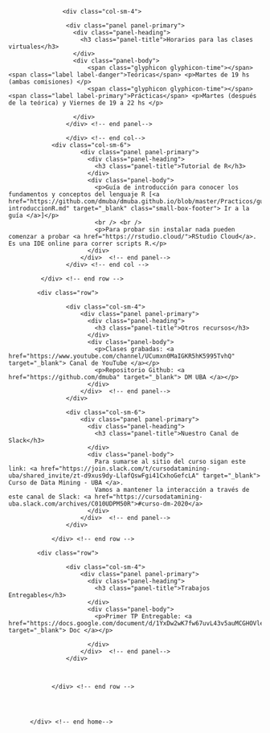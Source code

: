 <!--
            <h5><span class="glyphicon glyphicon-time"></span> <span class="label label-danger">Comisión 1</span> Martes de 19 a 22 hs </h5><h5><span class="glyphicon glyphicon-time"></span> <span class="label label-primary">Comisión 2</span> Viernes de 19 a 22 hs </h5><br>
-->			   <div class="row">
				   <div class="col-sm-4">

					<div class="panel panel-primary">
					  <div class="panel-heading">
						<h3 class="panel-title">Horarios para las clases virtuales</h3>
					  </div>
					  <div class="panel-body">
						  <span class="glyphicon glyphicon-time"></span> <span class="label label-danger">Teóricas</span> <p>Martes de 19 hs (ambas comisiones) </p>
						  <span class="glyphicon glyphicon-time"></span> <span class="label label-primary">Prácticas</span> <p>Martes (después de la teórica) y Viernes de 19 a 22 hs </p>
<!--
						  <span class="glyphicon glyphicon-time"></span> <span class="label label-primary">Consultas</span> <p>Miércoles (Horario a confirmar) </p><br>
-->
					  </div>
					</div> <!-- end panel-->
				
				    </div> <!-- end col-->
				<div class="col-sm-6">
						<div class="panel panel-primary">
						  <div class="panel-heading">
							<h3 class="panel-title">Tutorial de R</h3>
						  </div>
						  <div class="panel-body">
							<p>Guía de introducción para conocer los fundamentos y conceptos del lenguaje R [<a href="https://github.com/dmuba/dmuba.github.io/blob/master/Practicos/guias/guia-introduccionR.md" target="_blank" class="small-box-footer"> Ir a la guía </a>]</p>
							<br /> <br />
							<p>Para probar sin instalar nada pueden comenzar a probar <a href="https://rstudio.cloud/">RStudio Cloud</a>. Es una IDE online para correr scripts R.</p>
						  </div>
						</div>	<!-- end panel-->
					</div> <!-- end col -->

  			 </div> <!-- end row -->

			<div class="row">

					<div class="col-sm-4">					
						<div class="panel panel-primary">
						  <div class="panel-heading">
							<h3 class="panel-title">Otros recursos</h3>
						  </div>
						  <div class="panel-body">
							<p>Clases grabadas: <a href="https://www.youtube.com/channel/UCumxn0MaIGKR5hK5995TvhQ" target="_blank"> Canal de YouTube </a></p>
							<p>Repositorio Github: <a href="https://github.com/dmuba" target="_blank"> DM UBA </a></p>
						  </div>
						</div>	<!-- end panel-->			
					</div>

					<div class="col-sm-6">					
						<div class="panel panel-primary">
						  <div class="panel-heading">
							<h3 class="panel-title">Nuestro Canal de Slack</h3>
						  </div>
						  <div class="panel-body">
							Para sumarse al sitio del curso sigan este link: <a href="https://join.slack.com/t/cursodatamining-uba/shared_invite/zt-d9xus9dy-LlafQswFgi41CxhoGefcLA" target="_blank"> Curso de Data Mining - UBA </a>.
							Vamos a mantener la interacción a través de este canal de Slack: <a href="https://cursodatamining-uba.slack.com/archives/C010UDPM50R">#curso-dm-2020</a>
						  </div>
						</div>	<!-- end panel-->			
					</div>
				
				</div> <!-- end row -->  

			<div class="row">

					<div class="col-sm-4">					
						<div class="panel panel-primary">
						  <div class="panel-heading">
							<h3 class="panel-title">Trabajos Entregables</h3>
						  </div>
						  <div class="panel-body">
							<p>Primer TP Entregable: <a href="https://docs.google.com/document/d/1YxDw2wK7fw67uvL43v5auMCGHOVleTnF/edit#" target="_blank"> Doc </a></p>
							
						  </div>
						</div>	<!-- end panel-->			
					</div>

					
				
				</div> <!-- end row -->  
				
				
				
            
		  </div> <!-- end home-->
